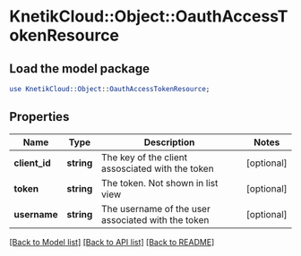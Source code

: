 # KnetikCloud::Object::OauthAccessTokenResource

## Load the model package
```perl
use KnetikCloud::Object::OauthAccessTokenResource;
```

## Properties
Name | Type | Description | Notes
------------ | ------------- | ------------- | -------------
**client_id** | **string** | The key of the client assosciated with the token | [optional] 
**token** | **string** | The token.  Not shown in list view | [optional] 
**username** | **string** | The username of the user associated with the token | [optional] 

[[Back to Model list]](../README.md#documentation-for-models) [[Back to API list]](../README.md#documentation-for-api-endpoints) [[Back to README]](../README.md)


